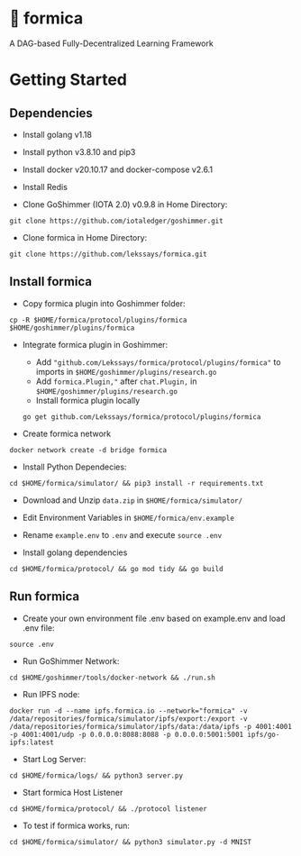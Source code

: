 # :ant: formica
A DAG-based Fully-Decentralized Learning Framework


# Getting Started
## Dependencies
- Install golang v1.18

- Install python v3.8.10 and pip3

- Install docker v20.10.17 and docker-compose v2.6.1

- Install Redis

- Clone GoShimmer (IOTA 2.0) v0.9.8 in Home Directory:

```
git clone https://github.com/iotaledger/goshimmer.git
```

- Clone formica in Home Directory:

```
git clone https://github.com/lekssays/formica.git
```

## Install formica
- Copy formica plugin into Goshimmer folder:

```
cp -R $HOME/formica/protocol/plugins/formica $HOME/goshimmer/plugins/formica
```

- Integrate formica plugin in Goshimmer:
    - Add `"github.com/Lekssays/formica/protocol/plugins/formica"` to imports in `$HOME/goshimmer/plugins/research.go`
    - Add `formica.Plugin,"` after 	`chat.Plugin,` in `$HOME/goshimmer/plugins/research.go`
    - Install formica plugin locally
    ```
    go get github.com/Lekssays/formica/protocol/plugins/formica
    ```

- Create formica network

```
docker network create -d bridge formica
```

- Install Python Dependecies:

```
cd $HOME/formica/simulator/ && pip3 install -r requirements.txt
```

- Download and Unzip `data.zip` in `$HOME/formica/simulator/`

- Edit Environment Variables in `$HOME/formica/env.example`

- Rename `example.env` to `.env` and execute `source .env`

- Install golang dependencies

```
cd $HOME/formica/protocol/ && go mod tidy && go build
```


## Run formica
- Create your own environment file .env based on example.env and load .env file:
```
source .env
```

- Run GoShimmer Network:

```
cd $HOME/goshimmer/tools/docker-network && ./run.sh
```

- Run IPFS node:

```
docker run -d --name ipfs.formica.io --network="formica" -v /data/repositories/formica/simulator/ipfs/export:/export -v /data/repositories/formica/simulator/ipfs/data:/data/ipfs -p 4001:4001 -p 4001:4001/udp -p 0.0.0.0:8088:8088 -p 0.0.0.0:5001:5001 ipfs/go-ipfs:latest
```

- Start Log Server:

```
cd $HOME/formica/logs/ && python3 server.py
```

- Start formica Host Listener

```
cd $HOME/formica/protocol/ && ./protocol listener
```


- To test if formica works, run:

```
cd $HOME/formica/simulator/ && python3 simulator.py -d MNIST
```
